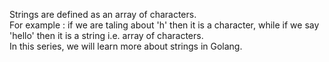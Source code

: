Strings are defined as an array of characters.  
For example : if we are taling about 'h' then it is a character, while if we say 'hello' then it is a string i.e. array of characters.  
In this series, we will learn more about strings in Golang.  
